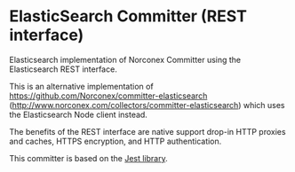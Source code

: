 ElasticSearch Committer (REST interface)
========================================

Elasticsearch implementation of Norconex Committer using the
Elasticsearch REST interface.

This is an alternative implementation of
https://github.com/Norconex/committer-elasticsearch
(http://www.norconex.com/collectors/committer-elasticsearch) which uses
the Elasticsearch Node client instead.

The benefits of the REST interface are native support drop-in HTTP
proxies and caches, HTTPS encryption, and HTTP authentication.

This committer is based on the [Jest library](https://github.com/searchbox-io/Jest).
